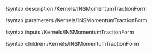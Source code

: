 !syntax description /Kernels/INSMomentumTractionForm

!syntax parameters /Kernels/INSMomentumTractionForm

!syntax inputs /Kernels/INSMomentumTractionForm

!syntax children /Kernels/INSMomentumTractionForm
